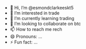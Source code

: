 - 👋 Hi, I’m @esmondclarkeeskt5
- 👀 I’m interested in trade
- 🌱 I’m currently learning trading
- 💞️ I’m looking to collaborate on btc
- 📫 How to reach me rech
- 😄 Pronouns: ...
- ⚡ Fun fact: ...

<!---
esmondclarkeeskt5/esmondclarkeeskt5 is a ✨ special ✨ repository because its `README.md` (this file) appears on your GitHub profile.
You can click the Preview link to take a look at your changes.
--->
